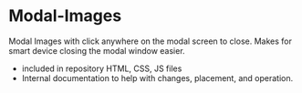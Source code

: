 # Modal-Images

Modal Images with click anywhere on the modal screen to close. Makes for smart device closing the modal window easier.

- included in repository HTML, CSS, JS files
- Internal documentation to help with changes, placement, and operation.
